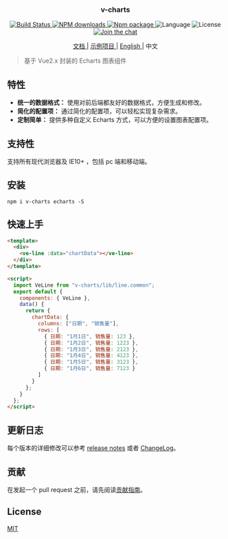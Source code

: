 <h3 align="center">v-charts</h3>

<p align="center">
  <a href="https://travis-ci.org/ElemeFE/v-charts">
    <img src="https://travis-ci.org/ElemeFE/v-charts.svg?branch=master" alt="Build Status">
  </a>
  <a href="https://npmjs.org/package/v-charts">
    <img src="http://img.shields.io/npm/dm/v-charts.svg" alt="NPM downloads">
  </a>
  <a href="https://www.npmjs.org/package/v-charts">
    <img src="https://img.shields.io/npm/v/v-charts.svg" alt="Npm package">
  </a>
  <a>
    <img src="https://img.shields.io/badge/language-javascript-yellow.svg" alt="Language">
  </a>
  <a>
    <img src="https://img.shields.io/badge/license-MIT-000000.svg" alt="License">
  </a>
  <a href="https://gitter.im/ElemeFE/v-charts?utm_source=badge&utm_medium=badge&utm_campaign=pr-badge&utm_content=badge">
    <img src="https://badges.gitter.im/ElemeFE/v-charts.svg" alt="Join the chat">
  </a>
</p>

<p align="center">
  <a href="https://v-charts.js.org">
    文档
  </a>
  <span> | </span>
  <a href="https://codesandbox.io/s/z69myovqzx">
    示例项目
  </a>
  <span> | </span>
  <a href="./README.md">
    English
  </a>
  <span> | </span>
  <a>
    中文
  </a>
</p>

> 基于 Vue2.x 封装的 Echarts 图表组件

## 特性

- **统一的数据格式：** 使用对前后端都友好的数据格式，方便生成和修改。
- **简化的配置项：** 通过简化的配置项，可以轻松实现复杂需求。
- **定制简单：** 提供多种自定义 Echarts 方式，可以方便的设置图表配置项。

## 支持性

支持所有现代浏览器及 IE10+ ，包括 pc 端和移动端。

## 安装

```
npm i v-charts echarts -S
```

## 快速上手

```html
<template>
  <div>
    <ve-line :data="chartData"></ve-line>
  </div>
</template>

<script>
  import VeLine from "v-charts/lib/line.common";
  export default {
    components: { VeLine },
    data() {
      return {
        chartData: {
          columns: ["日期", "销售量"],
          rows: [
            { 日期: "1月1日", 销售量: 123 },
            { 日期: "1月2日", 销售量: 1223 },
            { 日期: "1月3日", 销售量: 2123 },
            { 日期: "1月4日", 销售量: 4123 },
            { 日期: "1月5日", 销售量: 3123 },
            { 日期: "1月6日", 销售量: 7123 }
          ]
        }
      };
    }
  };
</script>
```

## 更新日志

每个版本的详细修改可以参考 [release notes](https://github.com/ElemeFE/v-charts/releases) 或者 [ChangeLog](./CHANGELOG_CN.md)。

## 贡献

在发起一个 pull request 之前，请先阅读[贡献指南](./CONTRIBUTING_CN.md)。

## License

[MIT](http://opensource.org/licenses/MIT)
